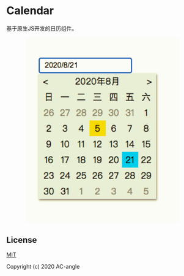 # Calendar
基于原生JS开发的日历组件。

<p align="center"><a href="https://github.com/AC-angle/Calendar" target="_blank">
<img width="400" src="./calendar.png" alt="Calendar"></a></p>

## License

[MIT](https://github.com/AC-angle/Calendar/blob/master/LICENSE)

Copyright (c) 2020 AC-angle